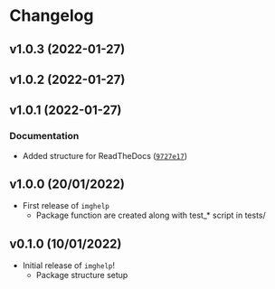 # Changelog

<!--next-version-placeholder-->

## v1.0.3 (2022-01-27)


## v1.0.2 (2022-01-27)


## v1.0.1 (2022-01-27)
### Documentation
* Added structure for ReadTheDocs ([`9727e17`](https://github.com/UBC-MDS/imghelp/commit/9727e17f6d1ee0f05ced6320b48e42cd70a2f799))

## v1.0.0 (20/01/2022)

- First release of `imghelp`
  - Package function are created along with test_* script in tests/

## v0.1.0 (10/01/2022)

- Initial release of `imghelp`!
  - Package structure setup


